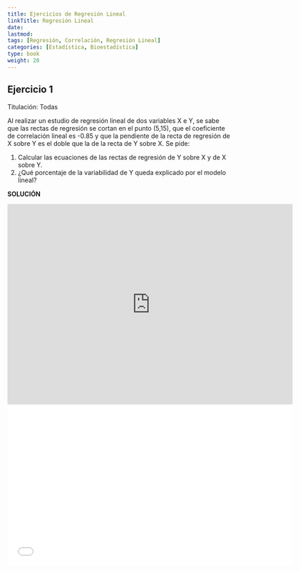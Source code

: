 ```yaml
---
title: Ejercicios de Regresión Lineal
linkTitle: Regresión Lineal
date: 
lastmod:
tags: [Regresión, Correlación, Regresión Lineal]
categories: [Estadística, Bioestadística]
type: book
weight: 20
---
```


## Ejercicio 1

Titulación: Todas

Al realizar un estudio de regresión lineal de dos variables X e Y, se sabe que
las rectas de regresión se cortan en el punto (5,15), que el coeficiente de
correlación lineal es -0.85 y que la pendiente de la recta de regresión de X
sobre Y es el doble que la de la recta de Y sobre X. Se pide:

1. Calcular las ecuaciones de las rectas de regresión de Y sobre X y de X sobre Y.
2. ¿Qué porcentaje de la variabilidad de Y queda explicado por el modelo lineal?

**SOLUCIÓN**

<iframe src="http://www.slideshare.net/slideshow/embed_code/35214709" width="640" height="449" frameborder="0" marginwidth="0" marginheight="0" scrolling="no"></iframe>

<iframe src="//www.youtube.com/embed/XKrRifxAfDg" width="640" height="360" frameborder="0"> </iframe>
